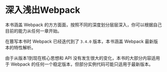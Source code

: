 # 深入浅出Webpack
本书涵盖 Webpack 的方方面面，按照不同的深度划分层层深入，你可以根据自己目前的能力从任何一章开始。

在篡写本书时 Webpack 已经迭代到了 `3.4.0` 版本，本书涵盖 Webpack 最新版本的特性解析。

由于从版本1到现在核心思想和 API 没有发生很大的变化，本书的大部分内容适用于 Webpack 的任何一个稳定版本，但部分实例代码可能只适用于最新版本。